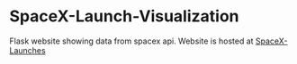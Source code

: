 # SpaceX-Launch-Visualization
Flask website showing data from spacex api.
Website is hosted at [SpaceX-Launches](https://spacexdata.pythonanywhere.com/)
